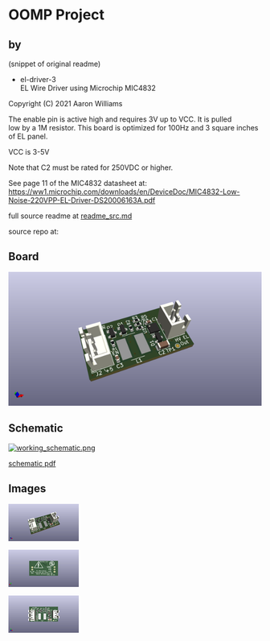 # OOMP Project  
##   by   
  
(snippet of original readme)  
  
- el-driver-3  
EL Wire Driver using Microchip MIC4832  
  
Copyright (C) 2021 Aaron Williams  
  
The enable pin is active high and requires 3V up to VCC.  It is pulled  
low by a 1M resistor.  This board is optimized for 100Hz and 3 square inches  
of EL panel.  
  
VCC is 3-5V  
  
Note that C2 must be rated for 250VDC or higher.  
  
See page 11 of the MIC4832 datasheet at:  
https://ww1.microchip.com/downloads/en/DeviceDoc/MIC4832-Low-Noise-220VPP-EL-Driver-DS20006163A.pdf  
  
  full source readme at [readme_src.md](readme_src.md)  
  
source repo at: []()  
## Board  
  
[![working_3d.png](working_3d_600.png)](working_3d.png)  
## Schematic  
  
[![working_schematic.png](working_schematic_600.png)](working_schematic.png)  
  
[schematic pdf](working_schematic.pdf)  
## Images  
  
[![working_3d.png](working_3d_140.png)](working_3d.png)  
  
[![working_3d_back.png](working_3d_back_140.png)](working_3d_back.png)  
  
[![working_3d_front.png](working_3d_front_140.png)](working_3d_front.png)  
